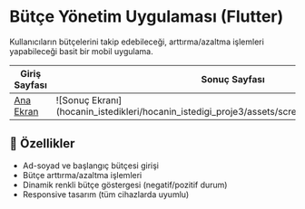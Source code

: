 # Bütçe Yönetim Uygulaması (Flutter)

Kullanıcıların bütçelerini takip edebileceği, arttırma/azaltma işlemleri yapabileceği basit bir mobil uygulama.

| Giriş Sayfası | Sonuç Sayfası |
|--------------|--------------|
| [Ana Ekran](hocanin_istedikleri/hocanin_istedigi_proje3/assets/screenshots/ana_sayfa.png) | ![Sonuç Ekranı] (hocanin_istedikleri/hocanin_istedigi_proje3/assets/screenshots/sonuc_sayfa.png)  |

## 🌟 Özellikler
- Ad-soyad ve başlangıç bütçesi girişi
- Bütçe arttırma/azaltma işlemleri
- Dinamik renkli bütçe göstergesi (negatif/pozitif durum)
- Responsive tasarım (tüm cihazlarda uyumlu)
